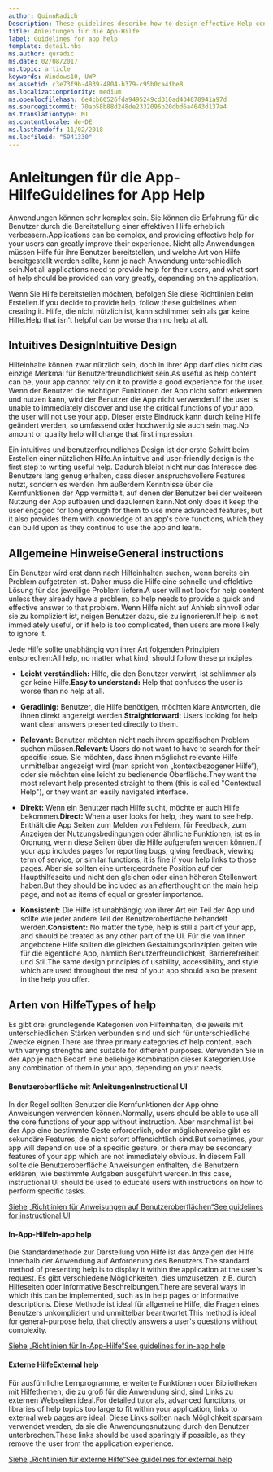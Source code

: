 ```yaml
---
author: QuinnRadich
Description: These guidelines describe how to design effective Help content for your app.
title: Anleitungen für die App-Hilfe
label: Guidelines for app help
template: detail.hbs
ms.author: quradic
ms.date: 02/08/2017
ms.topic: article
keywords: Windows10, UWP
ms.assetid: c3e73f9b-4839-4804-b379-c95b0ca4fbe8
ms.localizationpriority: medium
ms.openlocfilehash: 6e4cb60526fda9495249cd310ad434878941a97d
ms.sourcegitcommit: 70ab58b88d248de2332096b20dbd6a4643d137a4
ms.translationtype: MT
ms.contentlocale: de-DE
ms.lasthandoff: 11/02/2018
ms.locfileid: "5941330"
---
```

# <a name="guidelines-for-app-help"></a><span data-ttu-id="7264d-103">Anleitungen für die App-Hilfe</span><span class="sxs-lookup"><span data-stu-id="7264d-103">Guidelines for App Help</span></span>



<span data-ttu-id="7264d-104">Anwendungen können sehr komplex sein. Sie können die Erfahrung für die Benutzer durch die Bereitstellung einer effektiven Hilfe erheblich verbessern.</span><span class="sxs-lookup"><span data-stu-id="7264d-104">Applications can be complex, and providing effective help for your users can greatly improve their experience.</span></span> <span data-ttu-id="7264d-105">Nicht alle Anwendungen müssen Hilfe für ihre Benutzer bereitstellen, und welche Art von Hilfe bereitgestellt werden sollte, kann je nach Anwendung unterschiedlich sein.</span><span class="sxs-lookup"><span data-stu-id="7264d-105">Not all applications need to provide help for their users, and what sort of help should be provided can vary greatly, depending on the application.</span></span>

<span data-ttu-id="7264d-106">Wenn Sie Hilfe bereitstellen möchten, befolgen Sie diese Richtlinien beim Erstellen.</span><span class="sxs-lookup"><span data-stu-id="7264d-106">If you decide to provide help, follow these guidelines when creating it.</span></span> <span data-ttu-id="7264d-107">Hilfe, die nicht nützlich ist, kann schlimmer sein als gar keine Hilfe.</span><span class="sxs-lookup"><span data-stu-id="7264d-107">Help that isn't helpful can be worse than no help at all.</span></span>

## <a name="intuitive-design"></a><span data-ttu-id="7264d-108">Intuitives Design</span><span class="sxs-lookup"><span data-stu-id="7264d-108">Intuitive Design</span></span>

<span data-ttu-id="7264d-109">Hilfeinhalte können zwar nützlich sein, doch in Ihrer App darf dies nicht das einzige Merkmal für Benutzerfreundlichkeit sein.</span><span class="sxs-lookup"><span data-stu-id="7264d-109">As useful as help content can be, your app cannot rely on it to provide a good experience for the user.</span></span> <span data-ttu-id="7264d-110">Wenn der Benutzer die wichtigen Funktionen der App nicht sofort erkennen und nutzen kann, wird der Benutzer die App nicht verwenden.</span><span class="sxs-lookup"><span data-stu-id="7264d-110">If the user is unable to immediately discover and use the critical functions of your app, the user will not use your app.</span></span> <span data-ttu-id="7264d-111">Dieser erste Eindruck kann durch keine Hilfe geändert werden, so umfassend oder hochwertig sie auch sein mag.</span><span class="sxs-lookup"><span data-stu-id="7264d-111">No amount or quality help will change that first impression.</span></span>

<span data-ttu-id="7264d-112">Ein intuitives und benutzerfreundliches Design ist der erste Schritt beim Erstellen einer nützlichen Hilfe.</span><span class="sxs-lookup"><span data-stu-id="7264d-112">An intuitive and user-friendly design is the first step to writing useful help.</span></span> <span data-ttu-id="7264d-113">Dadurch bleibt nicht nur das Interesse des Benutzers lang genug erhalten, dass dieser anspruchsvollere Features nutzt, sondern es werden ihm außerdem Kenntnisse über die Kernfunktionen der App vermittelt, auf denen der Benutzer bei der weiteren Nutzung der App aufbauen und dazulernen kann.</span><span class="sxs-lookup"><span data-stu-id="7264d-113">Not only does it keep the user engaged for long enough for them to use more advanced features, but it also provides them with knowledge of an app's core functions, which they can build upon as they continue to use the app and learn.</span></span>

## <a name="general-instructions"></a><span data-ttu-id="7264d-114">Allgemeine Hinweise</span><span class="sxs-lookup"><span data-stu-id="7264d-114">General instructions</span></span>

<span data-ttu-id="7264d-115">Ein Benutzer wird erst dann nach Hilfeinhalten suchen, wenn bereits ein Problem aufgetreten ist. Daher muss die Hilfe eine schnelle und effektive Lösung für das jeweilige Problem liefern.</span><span class="sxs-lookup"><span data-stu-id="7264d-115">A user will not look for help content unless they already have a problem, so help needs to provide a quick and effective answer to that problem.</span></span> <span data-ttu-id="7264d-116">Wenn Hilfe nicht auf Anhieb sinnvoll oder sie zu kompliziert ist, neigen Benutzer dazu, sie zu ignorieren.</span><span class="sxs-lookup"><span data-stu-id="7264d-116">If help is not immediately useful, or if help is too complicated, then users are more likely to ignore it.</span></span>

<span data-ttu-id="7264d-117">Jede Hilfe sollte unabhängig von ihrer Art folgenden Prinzipien entsprechen:</span><span class="sxs-lookup"><span data-stu-id="7264d-117">All help, no matter what kind, should follow these principles:</span></span>

-   <span data-ttu-id="7264d-118">**Leicht verständlich:** Hilfe, die den Benutzer verwirrt, ist schlimmer als gar keine Hilfe.</span><span class="sxs-lookup"><span data-stu-id="7264d-118">**Easy to understand:** Help that confuses the user is worse than no help at all.</span></span>

-   <span data-ttu-id="7264d-119">**Geradlinig:** Benutzer, die Hilfe benötigen, möchten klare Antworten, die ihnen direkt angezeigt werden.</span><span class="sxs-lookup"><span data-stu-id="7264d-119">**Straightforward:** Users looking for help want clear answers presented directly to them.</span></span>

-   <span data-ttu-id="7264d-120">**Relevant:** Benutzer möchten nicht nach ihrem spezifischen Problem suchen müssen.</span><span class="sxs-lookup"><span data-stu-id="7264d-120">**Relevant:** Users do not want to have to search for their specific issue.</span></span> <span data-ttu-id="7264d-121">Sie möchten, dass ihnen möglichst relevante Hilfe unmittelbar angezeigt wird (man spricht von „kontextbezogener Hilfe“), oder sie möchten eine leicht zu bedienende Oberfläche.</span><span class="sxs-lookup"><span data-stu-id="7264d-121">They want the most relevant help presented straight to them (this is called "Contextual Help"), or they want an easily navigated interface.</span></span>

-   <span data-ttu-id="7264d-122">**Direkt:** Wenn ein Benutzer nach Hilfe sucht, möchte er auch Hilfe bekommen.</span><span class="sxs-lookup"><span data-stu-id="7264d-122">**Direct:** When a user looks for help, they want to see help.</span></span> <span data-ttu-id="7264d-123">Enthält die App Seiten zum Melden von Fehlern, für Feedback, zum Anzeigen der Nutzungsbedingungen oder ähnliche Funktionen, ist es in Ordnung, wenn diese Seiten über die Hilfe aufgerufen werden können.</span><span class="sxs-lookup"><span data-stu-id="7264d-123">If your app includes pages for reporting bugs, giving feedback, viewing term of service, or similar functions, it is fine if your help links to those pages.</span></span> <span data-ttu-id="7264d-124">Aber sie sollten eine untergeordnete Position auf der Haupthilfeseite und nicht den gleichen oder einen höheren Stellenwert haben.</span><span class="sxs-lookup"><span data-stu-id="7264d-124">But they should be included as an afterthought on the main help page, and not as items of equal or greater importance.</span></span>

-   <span data-ttu-id="7264d-125">**Konsistent:** Die Hilfe ist unabhängig von ihrer Art ein Teil der App und sollte wie jeder andere Teil der Benutzeroberfläche behandelt werden.</span><span class="sxs-lookup"><span data-stu-id="7264d-125">**Consistent:** No matter the type, help is still a part of your app, and should be treated as any other part of the UI.</span></span> <span data-ttu-id="7264d-126">Für die von Ihnen angebotene Hilfe sollten die gleichen Gestaltungsprinzipien gelten wie für die eigentliche App, nämlich Benutzerfreundlichkeit, Barrierefreiheit und Stil.</span><span class="sxs-lookup"><span data-stu-id="7264d-126">The same design principles of usability, accessibility, and style which are used throughout the rest of your app should also be present in the help you offer.</span></span>

## <a name="types-of-help"></a><span data-ttu-id="7264d-127">Arten von Hilfe</span><span class="sxs-lookup"><span data-stu-id="7264d-127">Types of help</span></span>

<span data-ttu-id="7264d-128">Es gibt drei grundlegende Kategorien von Hilfeinhalten, die jeweils mit unterschiedlichen Stärken verbunden sind und sich für unterschiedliche Zwecke eignen.</span><span class="sxs-lookup"><span data-stu-id="7264d-128">There are three primary categories of help content, each with varying strengths and suitable for different purposes.</span></span> <span data-ttu-id="7264d-129">Verwenden Sie in der App je nach Bedarf eine beliebige Kombination dieser Kategorien.</span><span class="sxs-lookup"><span data-stu-id="7264d-129">Use any combination of them in your app, depending on your needs.</span></span>

#### <a name="instructional-ui"></a><span data-ttu-id="7264d-130">Benutzeroberfläche mit Anleitungen</span><span class="sxs-lookup"><span data-stu-id="7264d-130">Instructional UI</span></span>

<span data-ttu-id="7264d-131">In der Regel sollten Benutzer die Kernfunktionen der App ohne Anweisungen verwenden können.</span><span class="sxs-lookup"><span data-stu-id="7264d-131">Normally, users should be able to use all the core functions of your app without instruction.</span></span> <span data-ttu-id="7264d-132">Aber manchmal ist bei der App eine bestimmte Geste erforderlich, oder möglicherweise gibt es sekundäre Features, die nicht sofort offensichtlich sind.</span><span class="sxs-lookup"><span data-stu-id="7264d-132">But sometimes, your app will depend on use of a specific gesture, or there may be secondary features of your app which are not immediately obvious.</span></span> <span data-ttu-id="7264d-133">In diesem Fall sollte die Benutzeroberfläche Anweisungen enthalten, die Benutzern erklären, wie bestimmte Aufgaben ausgeführt werden.</span><span class="sxs-lookup"><span data-stu-id="7264d-133">In this case, instructional UI should be used to educate users with instructions on how to perform specific tasks.</span></span>

[<span data-ttu-id="7264d-134">Siehe „Richtlinien für Anweisungen auf Benutzeroberflächen“</span><span class="sxs-lookup"><span data-stu-id="7264d-134">See guidelines for instructional UI</span></span>](instructional-ui.md)

#### <a name="in-app-help"></a><span data-ttu-id="7264d-135">In-App-Hilfe</span><span class="sxs-lookup"><span data-stu-id="7264d-135">In-app help</span></span>

<span data-ttu-id="7264d-136">Die Standardmethode zur Darstellung von Hilfe ist das Anzeigen der Hilfe innerhalb der Anwendung auf Anforderung des Benutzers.</span><span class="sxs-lookup"><span data-stu-id="7264d-136">The standard method of presenting help is to display it within the application at the user's request.</span></span> <span data-ttu-id="7264d-137">Es gibt verschiedene Möglichkeiten, dies umzusetzen, z.B. durch Hilfeseiten oder informative Beschreibungen.</span><span class="sxs-lookup"><span data-stu-id="7264d-137">There are several ways in which this can be implemented, such as in help pages or informative descriptions.</span></span> <span data-ttu-id="7264d-138">Diese Methode ist ideal für allgemeine Hilfe, die Fragen eines Benutzers unkompliziert und unmittelbar beantwortet.</span><span class="sxs-lookup"><span data-stu-id="7264d-138">This method is ideal for general-purpose help, that directly answers a user's questions without complexity.</span></span>

[<span data-ttu-id="7264d-139">Siehe „Richtlinien für In-App-Hilfe“</span><span class="sxs-lookup"><span data-stu-id="7264d-139">See guidelines for in-app help</span></span>](in-app-help.md)

#### <a name="external-help"></a><span data-ttu-id="7264d-140">Externe Hilfe</span><span class="sxs-lookup"><span data-stu-id="7264d-140">External help</span></span>

<span data-ttu-id="7264d-141">Für ausführliche Lernprogramme, erweiterte Funktionen oder Bibliotheken mit Hilfethemen, die zu groß für die Anwendung sind, sind Links zu externen Webseiten ideal.</span><span class="sxs-lookup"><span data-stu-id="7264d-141">For detailed tutorials, advanced functions, or libraries of help topics too large to fit within your application, links to external web pages are ideal.</span></span> <span data-ttu-id="7264d-142">Diese Links sollten nach Möglichkeit sparsam verwendet werden, da sie die Anwendungsnutzung durch den Benutzer unterbrechen.</span><span class="sxs-lookup"><span data-stu-id="7264d-142">These links should be used sparingly if possible, as they remove the user from the application experience.</span></span>

[<span data-ttu-id="7264d-143">Siehe „Richtlinien für externe Hilfe“</span><span class="sxs-lookup"><span data-stu-id="7264d-143">See guidelines for external help</span></span>](external-help.md)


